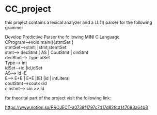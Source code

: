 # CC_project
this project contains a lexical analyzer and a LL(1) parser for the following grammer


Develop Predictive Parser the following MINI C Language <br />
CProgram-->void main(){stmtSet } <br />
stmtSet-->stmt; |stmt;stemtSet<br />
stmt--> decStmt | AS | CoutStmt | cinStmt <br />
decStmt--> Type idSet <br />
Type--> int <br />
idSet-->id |id,idSet<br />
AS--> id=E <br />
E--> E+E | E*E |(E) |id | intLiteral <br />
coutStmt-->cout<<id <br />
cinstmt--> cin >> id <br />


for theorital part of the project visit the following link:<br />

https://www.notion.so/PROJECT-a0738f1797c7417d82fcd147083a64b3

